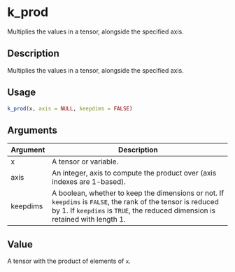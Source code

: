 # k_prod


Multiplies the values in a tensor, alongside the specified axis.




## Description

Multiplies the values in a tensor, alongside the specified axis.





## Usage
```r
k_prod(x, axis = NULL, keepdims = FALSE)
```




## Arguments


Argument      |Description
------------- |----------------
x | A tensor or variable.
axis | An integer, axis to compute the product over (axis indexes are 1-based).
keepdims | A boolean, whether to keep the dimensions or not. If ``keepdims`` is ``FALSE``, the rank of the tensor is reduced by 1. If ``keepdims`` is ``TRUE``, the reduced dimension is retained with length 1.





## Value

A tensor with the product of elements of ``x``.





